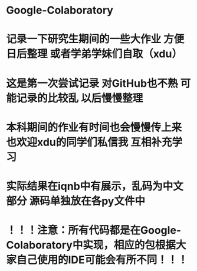 # Google-Colaboratory
# 记录一下研究生期间的一些大作业 方便日后整理 或者学弟学妹们自取（xdu）
# 这是第一次尝试记录 对GitHub也不熟 可能记录的比较乱 以后慢慢整理
# 本科期间的作业有时间也会慢慢传上来 也欢迎xdu的同学们私信我 互相补充学习
# 实际结果在iqnb中有展示，乱码为中文部分 源码单独放在各py文件中
# ！！！注意：所有代码都是在Google-Colaboratory中实现，相应的包根据大家自己使用的IDE可能会有所不同！！！
